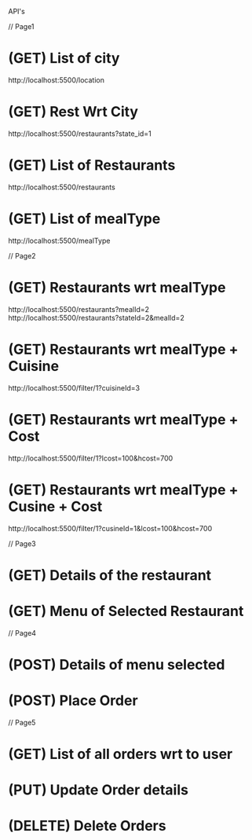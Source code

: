 API's

// Page1

# (GET) List of city
http://localhost:5500/location

# (GET) Rest Wrt City
http://localhost:5500/restaurants?state_id=1

# (GET) List of Restaurants
http://localhost:5500/restaurants

# (GET) List of mealType
http://localhost:5500/mealType

// Page2

# (GET) Restaurants wrt mealType
http://localhost:5500/restaurants?mealId=2
http://localhost:5500/restaurants?stateId=2&mealId=2

# (GET) Restaurants wrt mealType + Cuisine
http://localhost:5500/filter/1?cuisineId=3

# (GET) Restaurants wrt mealType + Cost
http://localhost:5500/filter/1?lcost=100&hcost=700

# (GET) Restaurants wrt mealType + Cusine + Cost
http://localhost:5500/filter/1?cusineId=1&lcost=100&hcost=700

// Page3

# (GET) Details of the restaurant

# (GET) Menu of Selected Restaurant

// Page4

# (POST) Details of menu selected

# (POST) Place Order

// Page5

# (GET) List of all orders wrt to user

# (PUT) Update Order details

# (DELETE) Delete Orders
